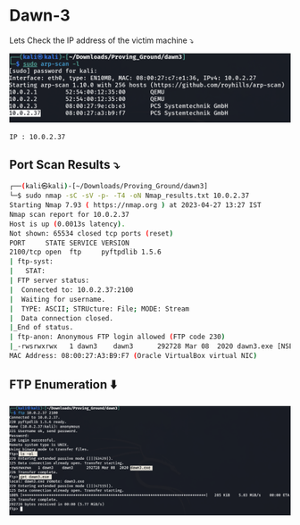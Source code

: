 # Dawn-3

Lets Check the IP address of the victim machine ⤵️

![Untitled](/Vulnhub-Files/img/Dawn-3/Untitled.png)

```
IP : 10.0.2.37
```

## Port Scan Results ⤵️

```bash
┌──(kali㉿kali)-[~/Downloads/Proving_Ground/dawn3]
└─$ sudo nmap -sC -sV -p- -T4 -oN Nmap_results.txt 10.0.2.37
Starting Nmap 7.93 ( https://nmap.org ) at 2023-04-27 13:27 IST
Nmap scan report for 10.0.2.37
Host is up (0.0013s latency).
Not shown: 65534 closed tcp ports (reset)
PORT     STATE SERVICE VERSION
2100/tcp open  ftp     pyftpdlib 1.5.6
| ftp-syst: 
|   STAT: 
| FTP server status:
|  Connected to: 10.0.2.37:2100
|  Waiting for username.
|  TYPE: ASCII; STRUcture: File; MODE: Stream
|  Data connection closed.
|_End of status.
| ftp-anon: Anonymous FTP login allowed (FTP code 230)
|_-rwsrwxrwx   1 dawn3    dawn3      292728 Mar 08  2020 dawn3.exe [NSE: writeable]
MAC Address: 08:00:27:A3:B9:F7 (Oracle VirtualBox virtual NIC)
```

## FTP Enumeration ⬇️

![Untitled](/Vulnhub-Files/img/Dawn-3/Untitled%201.png)